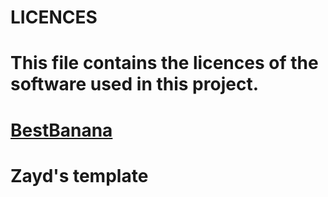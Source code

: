 # LICENCES
# This file contains the licences of the software used in this project.
# [BestBanana](https://bestbanana-ink.github.io)

# Zayd's template
